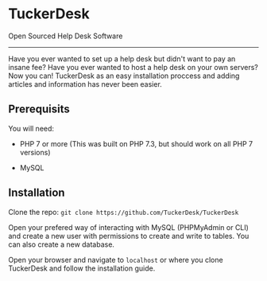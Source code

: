 # TuckerDesk
Open Sourced Help Desk Software

_______________________________

Have you ever wanted to set up a help desk but didn't want to pay an insane fee? Have you ever wanted to host a help desk on your own servers? Now you can! TuckerDesk as an easy installation proccess and adding articles and information has never been easier.

## Prerequisits

You will need:

- PHP 7 or more
(This was built on PHP 7.3, but should work on all PHP 7 versions)

- MySQL

## Installation

Clone the repo:
`git clone https://github.com/TuckerDesk/TuckerDesk`

Open your prefered way of interacting with MySQL (PHPMyAdmin or CLI) and create a new user with permissions to create and write to tables. You can also create a new database.

Open your browser and navigate to `localhost` or where you clone TuckerDesk and follow the installation guide.